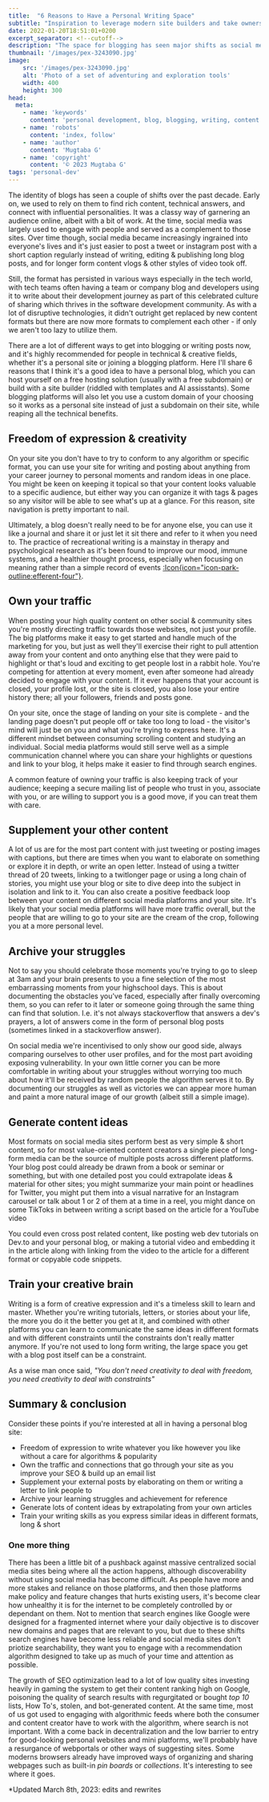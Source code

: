 ```yaml
---
title:  "6 Reasons to Have a Personal Writing Space"
subtitle: "Inspiration to leverage modern site builders and take ownership of your content"
date: 2022-01-20T18:51:01+0200
excerpt_separator: <!--cutoff-->
description: "The space for blogging has seen major shifts as social media took over, yet there's increasing value in having your own little corner of the web."
thumbnail: '/images/pex-3243090.jpg'
image:
    src: '/images/pex-3243090.jpg'
    alt: 'Photo of a set of adventuring and exploration tools'
    width: 400
    height: 300
head:
  meta:
    - name: 'keywords'
      content: 'personal development, blog, blogging, writing, content creation, marketing, personal website'
    - name: 'robots'
      content: 'index, follow'
    - name: 'author'
      content: 'Mugtaba G'
    - name: 'copyright'
      content: '© 2023 Mugtaba G'
tags: 'personal-dev'
---
```



The identity of blogs has seen a couple of shifts over the past decade. Early on, we used to rely on them to find rich content, technical answers, and connect with influential personalities. It was a classy way of garnering an audience online, albeit with a bit of work. At the time, social media was largely used to engage with people and served as a complement to those sites. Over time though, social media became increasingly ingrained into everyone's lives and it's just easier to post a tweet or instagram post with a short caption regularly instead of writing, editing & publishing long blog posts, and for longer form content vlogs & other styles of video took off.

Still, the format has persisted in various ways especially in the tech world, with tech teams often having a team or company blog and developers using it to write about their development journey as part of this celebrated culture of sharing which thrives in the software development community. As with a lot of disruptive technologies, it didn't outright get replaced by new content formats but there are now more formats to complement each other - if only we aren't too lazy to utilize them.

There are a lot of different ways to get into blogging or writing posts now, and it's highly recommended for people in technical & creative fields, whether it's a personal site or joining a blogging platform. Here I'll share 6 reasons that I think it's a good idea to have a personal blog, which you can host yourself on a free hosting solution (usually with a free subdomain) or build with a site builder (riddled with templates and AI assisstants). Some blogging platforms will also let you use a custom domain of your choosing so it works as a personal site instead of just a subdomain on their site, while reaping all the technical benefits.

## Freedom of expression & creativity

On your site you don't have to try to conform to any algorithm or specific format, you can use your site for writing and posting about anything from your career journey to personal moments and random ideas in one place. You might be keen on keeping it topical so that your content looks valuable to a specific audience, but either way you can organize it with tags & pages so any visitor will be able to see what's up at a glance. For this reason, site navigation is pretty important to nail.

Ultimately, a blog doesn't really need to be for anyone else, you can use it like a journal and share it or just let it sit there and refer to it when you need to. The practice of recreational writing is a mainstay in therapy and psychological research as it's been found to improve our mood, immune systems, and a healthier thought process, especially when focusing on meaning rather than a simple record of events [:Icon{icon="icon-park-outline:efferent-four"}](https://www.apa.org/monitor/jun02/writing). 

## Own your traffic

<!-- ![Flow char of content flow from Instagram, Twitter, Youtube, and Reddit, to personal website](/img/traffic-to-site.png) -->

When posting your high quality content on other social & community sites you're mostly directing traffic towards those websites, not just your profile. The big platforms make it easy to get started and handle much of the marketing for you, but just as well they'll exercise their right to pull attention away from your content and onto anything else that they were paid to highlight or that's loud and exciting to get people lost in a rabbit hole. You're competing for attention at every moment, even after someone had already decided to engage with your content. If it ever happens that your account is closed, your profile lost, or the site is closed, you also lose your entire history there; all your followers, friends and posts gone.

On your site, once the stage of landing on your site is complete - and the landing page doesn't put people off or take too long to load - the visitor's mind will just be on you and what you're trying to express here. It's a different mindset between consuming scrolling content and studying an individual. Social media platforms would still serve well as a simple communication channel where you can share your highlights or questions and link to your blog, it helps make it easier to find through search engines. 

A common feature of owning your traffic is also keeping track of your audience; keeping a secure mailing list of people who trust in you, associate with you, or are willing to support you is a good move, if you can treat them with care.

## Supplement your other content

<!-- ![Flywheel for content crossing between your personal site and your profile on external sites](/img/site-feedback-loop.png) -->

A lot of us are for the most part content with just tweeting or posting images with captions, but there are times when you want to elaborate on something or explore it in depth, or write an open letter. Instead of using a twitter thread of 20 tweets, linking to a twitlonger page or using a long chain of stories, you might use your blog or site to dive deep into the subject in isolation and link to it. You can also create a positive feedback loop between your content on different social media platforms and your site. It's likely that your social media platforms will have more traffic overall, but the people that are willing to go to your site are the cream of the crop, following you at a more personal level.

## Archive your struggles

Not to say you should celebrate those moments you're trying to go to sleep at 3am and your brain presents to you a fine selection of the most embarrassing moments from your highschool days. This is about documenting the obstacles you've faced, especially after finally overcoming them, so you can refer to it later or someone going through the same thing can find that solution. I.e. it's not always stackoverflow that answers a dev's prayers, a lot of answers come in the form of personal blog posts (sometimes linked in a stackoverflow answer).

On social media we're incentivised to only show our good side, always comparing ourselves to other user profiles, and for the most part avoiding exposing vulnerability. In your own little corner you can be more comfortable in writing about your struggles without worrying too much about how it'll be received by random people the algorithm serves it to. By documenting our struggles as well as victories we can appear more human and paint a more natural image of our growth (albeit still a simple image).

## Generate content ideas

Most formats on social media sites perform best as very simple & short content, so for most value-oriented content creators a single piece of long-form media can be the source of multiple posts across different platforms. Your blog post could already be drawn from a book or seminar or something, but with one detailed post you could extrapolate ideas & material for other sites; you might summarize your main point or headlines for Twitter, you might put them into a visual narrative for an Instagram carousel or talk about 1 or 2 of them at a time in a reel, you might dance on some TikToks in between writing a script based on the article for a YouTube video

You could even cross post related content, like posting web dev tutorials on Dev.to and your personal blog, or making a tutorial video and embedding it in the article along with linking from the video to the article for a different format or copyable code snippets.

## Train your creative brain

Writing is a form of creative expression and it's a timeless skill to learn and master. Whether you're writing tutorials, letters, or stories about your life, the more you do it the better you get at it, and combined with other platforms you can learn to communicate the same ideas in different formats and with different constraints until the constraints don't really matter anymore. If you're not used to long form writing, the large space you get with a blog post itself can be a constraint.

As a wise man once said, _"You don't need creativity to deal with freedom, you need creativity to deal with constraints"_

## Summary & conclusion

Consider these points if you're interested at all in having a personal blog site:

- Freedom of expression to write whatever you like however you like without a care for algorithms & popularity
- Own the traffic and connections that go through your site as you improve your SEO & build up an email list
- Supplement your external posts by elaborating on them or writing a letter to link people to
- Archive your learning struggles and achievement for reference
- Generate lots of content ideas by extrapolating from your own articles
- Train your writing skills as you express similar ideas in different formats, long & short

### One more thing

There has been a little bit of a pushback against massive centralized social media sites being where all the action happens, although discoverability without using social media has become difficult. As people have more and more stakes and reliance on those platforms, and then those platforms make policy and feature changes that hurts existing users, it's become clear how unhealthy it is for the internet to be completely controlled by or dependant on them. Not to mention that search engines like Google were designed for a fragmented internet where your daily objective is to discover new domains and pages that are relevant to you, but due to these shifts search engines have become less reliable and social media sites don't priotize searchability, they want you to engage with a recommendation algorithm designed to take up as much of your time and attention as possible.

The growth of SEO optimization lead to a lot of low quality sites investing heavily in gaming the system to get their content ranking high on Google, poisoning the quality of search results with regurgitated or bought *top 10* lists, How To's, stolen, and bot-generated content. At the same time, most of us got used to engaging with algorithmic feeds where both the consumer and content creator have to work with the algorithm, where search is not important. With a come back in decentralization and the low barrier to entry for good-looking personal websites and mini platforms, we'll probably have a resurgance of webportals or other ways of suggesting sites. Some moderns browsers already have improved ways of organizing and sharing webpages such as built-in *pin boards* or *collections*. It's interesting to see where it goes.


*Updated March 8th, 2023: edits and rewrites
